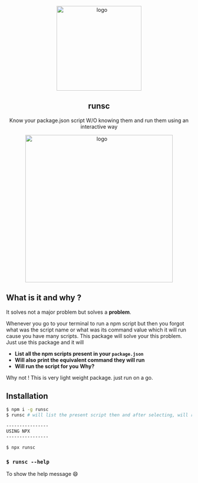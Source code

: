 <p align="center">

  <img alt="logo" src="https://imgur.com/BHTODAj.png" width="230px" />

</p>

<p align="center">
  <h2 align="center">runsc</h2>
</p>
<p align="center">
Know your package.json script W/O knowing them and run them using an interactive way
</p>

<p align="center">

  <img alt="logo" src="https://imgur.com/OLqmdy8.png" width="400px"  />

</p>




## What is it and why ?
It solves not a major problem but solves a **problem**.

Whenever you go to your terminal to run a npm script but then you forgot what was the script name or what was its command value which it will run cause you have many scripts.
This package will solve your this problem. Just use this package and it will
- **List all the npm scripts present in your `package.json`**
- **Will also print the equivalent command they will run**
- **Will run the script for you**
**Why?**

Why not !
This is very light weight package. just run on a go.

## Installation
```bash
$ npm i -g runsc
$ runsc # will list the present script then and after selecting, will run it for you

----------------
USING NPX
----------------

$ npx runsc

```

### `$ runsc --help`

To show the help message :smile:



